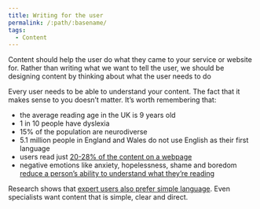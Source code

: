 ```yaml
---
title: Writing for the user
permalink: /:path/:basename/
tags:
  - Content
---
```

Content should help the user do what they came to your service or website for. Rather than writing what we want to tell the user, we should be designing content by thinking about what the user needs to do

Every user needs to be able to understand your content. The fact that it makes sense to you doesn’t matter. It’s worth remembering that:

* the average reading age in the UK is 9 years old
* 1 in 10 people have dyslexia
* 15% of the population are neurodiverse
* 5.1 million people in England and Wales do not use English as their first language
* users read just [20-28% of the content on a webpage ](https://www.nngroup.com/articles/how-little-do-users-read/)
* negative emotions like anxiety, hopelessness, shame and boredom [reduce a person’s ability to understand what they’re reading](https://bpspsychub.onlinelibrary.wiley.com/doi/abs/10.1111/bjep.12324)

Research shows that [expert users also prefer simple language](https://www.nngroup.com/articles/writing-domain-experts/). Even specialists want content that is simple, clear and direct.